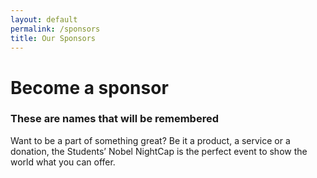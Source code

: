 ```yaml
---
layout: default
permalink: /sponsors
title: Our Sponsors
---
```


<div class="sponsor-bg">
	<div class="container">
		<div class="text-block">
			<div class="header-block">
				<h1>
					Become a sponsor
				</h1>
				<h3>
					These are names that will be remembered
				</h3>
			</div>
			<p>
				Want to be a part of something great? Be it a product, a service or a donation, the Students’ Nobel NightCap is the perfect event to show the world what  you can offer. 
			</p>
		</div>	
	</div>
</div>